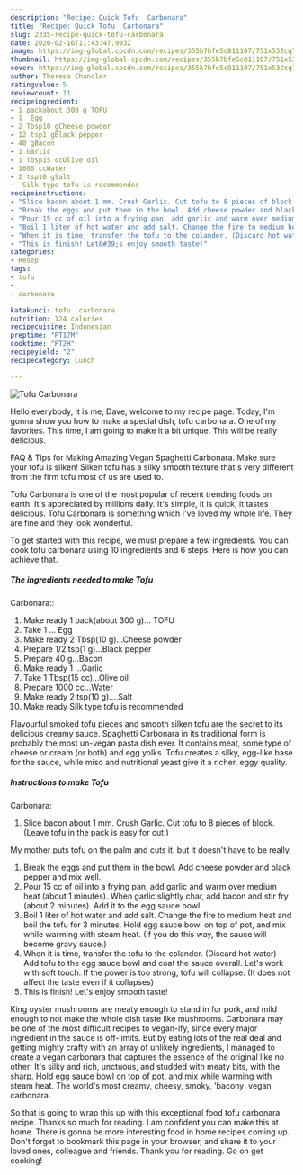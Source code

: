 ```yaml
---
description: "Recipe: Quick Tofu  Carbonara"
title: "Recipe: Quick Tofu  Carbonara"
slug: 2235-recipe-quick-tofu-carbonara
date: 2020-02-16T11:43:47.993Z
image: https://img-global.cpcdn.com/recipes/355b7bfe5c811107/751x532cq70/tofu-carbonara-recipe-main-photo.jpg
thumbnail: https://img-global.cpcdn.com/recipes/355b7bfe5c811107/751x532cq70/tofu-carbonara-recipe-main-photo.jpg
cover: https://img-global.cpcdn.com/recipes/355b7bfe5c811107/751x532cq70/tofu-carbonara-recipe-main-photo.jpg
author: Theresa Chandler
ratingvalue: 5
reviewcount: 11
recipeingredient:
- 1 packabout 300 g TOFU
- 1  Egg
- 2 Tbsp10 gCheese powder
- 12 tsp1 gBlack pepper
- 40 gBacon
- 1 Garlic
- 1 Tbsp15 ccOlive oil
- 1000 ccWater
- 2 tsp10 gSalt
-  Silk type tofu is recommended
recipeinstructions:
- "Slice bacon about 1 mm. Crush Garlic. Cut tofu to 8 pieces of block. (Leave tofu in the pack is easy for cut.)  My mother puts tofu on the palm and cuts it, but it doesn&#39;t have to be really."
- "Break the eggs and put them in the bowl. Add cheese powder and black pepper and mix well."
- "Pour 15 cc of oil into a frying pan, add garlic and warm over medium heat (about 1 minutes). When garlic slightly char, add bacon and stir fry (about 2 minutes). Add it to the egg sauce bowl."
- "Boil 1 liter of hot water and add salt. Change the fire to medium heat and boil the tofu for 3 minutes. Hold egg sauce bowl on top of pot, and mix while warming with steam heat. (If you do this way, the sauce will become gravy sauce.)"
- "When it is time, transfer the tofu to the colander. (Discard hot water) Add tofu to the egg sauce bowl and coat the sauce overall. Let&#39;s work with soft touch. If the power is too strong, tofu will collapse. (It does not affect the taste even if it collapses)"
- "This is finish! Let&#39;s enjoy smooth taste!"
categories:
- Resep
tags:
- tofu
- 
- carbonara

katakunci: tofu  carbonara
nutrition: 124 calories
recipecuisine: Indonesian
preptime: "PT17M"
cooktime: "PT2H"
recipeyield: "2"
recipecategory: Lunch

---
```



![Tofu
 Carbonara](https://img-global.cpcdn.com/recipes/355b7bfe5c811107/751x532cq70/tofu-carbonara-recipe-main-photo.jpg)

Hello everybody, it is me, Dave, welcome to my recipe page. Today, I'm gonna show you how to make a special dish, tofu
 carbonara. One of my favorites. This time, I am going to make it a bit unique. This will be really delicious.

FAQ &amp; Tips for Making Amazing Vegan Spaghetti Carbonara. Make sure your tofu is silken! Silken tofu has a silky smooth texture that&#39;s very different from the firm tofu most of us are used to.

Tofu
 Carbonara is one of the most popular of recent trending foods on earth. It's appreciated by millions daily. It's simple, it is quick, it tastes delicious. Tofu
 Carbonara is something which I've loved my whole life. They are fine and they look wonderful.


To get started with this recipe, we must prepare a few ingredients. You can cook tofu
 carbonara using 10 ingredients and 6 steps. Here is how you can achieve that.

##### The ingredients needed to make Tofu
 Carbonara::

1. Make ready 1 pack(about 300 g)... TOFU
1. Take 1 ... Egg
1. Make ready 2 Tbsp(10 g)...Cheese powder
1. Prepare 1/2 tsp(1 g)...Black pepper
1. Prepare 40 g...Bacon
1. Make ready 1 ...Garlic
1. Take 1 Tbsp(15 cc)...Olive oil
1. Prepare 1000 cc...Water
1. Make ready 2 tsp(10 g)....Salt
1. Make ready  Silk type tofu is recommended


Flavourful smoked tofu pieces and smooth silken tofu are the secret to its delicious creamy sauce. Spaghetti Carbonara in its traditional form is probably the most un-vegan pasta dish ever. It contains meat, some type of cheese or cream (or both) and egg yolks. Tofu creates a silky, egg-like base for the sauce, while miso and nutritional yeast give it a richer, eggy quality. 

##### Instructions to make Tofu
 Carbonara:

1. Slice bacon about 1 mm.
Crush Garlic.
Cut tofu to 8 pieces of block.
(Leave tofu in the pack is easy for cut.)

My mother puts tofu on the palm and cuts it, but it doesn&#39;t have to be really.
1. Break the eggs and put them in the bowl.
Add cheese powder and black pepper and mix well.
1. Pour 15 cc of oil into a frying pan, add garlic and warm over medium heat (about 1 minutes).
When garlic slightly char, add bacon and stir fry (about 2 minutes).
Add it to the egg sauce bowl.
1. Boil 1 liter of hot water and add salt.
Change the fire to medium heat and boil the tofu for 3 minutes.
Hold egg sauce bowl on top of pot, and mix while warming with steam heat.
(If you do this way, the sauce will become gravy sauce.)
1. When it is time, transfer the tofu to the colander. (Discard hot water)
Add tofu to the egg sauce bowl and coat the sauce overall.
Let&#39;s work with soft touch.
If the power is too strong, tofu will collapse.
(It does not affect the taste even if it collapses)
1. This is finish!
Let&#39;s enjoy smooth taste!


King oyster mushrooms are meaty enough to stand in for pork, and mild enough to not make the whole dish taste like mushrooms. Carbonara may be one of the most difficult recipes to vegan-ify, since every major ingredient in the sauce is off-limits. But by eating lots of the real deal and getting mighty crafty with an array of unlikely ingredients, I managed to create a vegan carbonara that captures the essence of the original like no other: It&#39;s silky and rich, unctuous, and studded with meaty bits, with the sharp. Hold egg sauce bowl on top of pot, and mix while warming with steam heat. The world&#39;s most creamy, cheesy, smoky, &#39;bacony&#39; vegan carbonara. 

So that is going to wrap this up with this exceptional food tofu
 carbonara recipe. Thanks so much for reading. I am confident you can make this at home. There is gonna be more interesting food in home recipes coming up. Don't forget to bookmark this page in your browser, and share it to your loved ones, colleague and friends. Thank you for reading. Go on get cooking!
